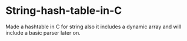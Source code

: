 # String-hash-table-in-C
Made a hashtable in C for string also it includes a dynamic array and will include a basic parser later on. 
